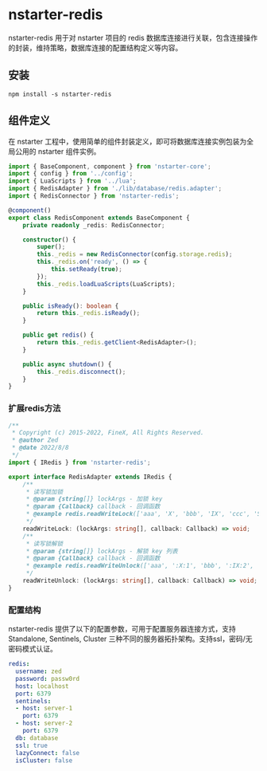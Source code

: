 # nstarter-redis

nstarter-redis 用于对 nstarter 项目的 redis 数据库连接进行关联，包含连接操作的封装，维持策略，数据库连接的配置结构定义等内容。

## 安装

```
npm install -s nstarter-redis
```

## 组件定义

在 nstarter 工程中，使用简单的组件封装定义，即可将数据库连接实例包装为全局公用的 nstarter 组件实例。

```typescript
import { BaseComponent, component } from 'nstarter-core';
import { config } from '../config';
import { LuaScripts } from '../lua';
import { RedisAdapter } from './lib/database/redis.adapter';
import { RedisConnector } from 'nstarter-redis';

@component()
export class RedisComponent extends BaseComponent {
    private readonly _redis: RedisConnector;

    constructor() {
        super();
        this._redis = new RedisConnector(config.storage.redis);
        this._redis.on('ready', () => {
            this.setReady(true);
        });
        this._redis.loadLuaScripts(LuaScripts);
    }

    public isReady(): boolean {
        return this._redis.isReady();
    }

    public get redis() {
        return this._redis.getClient<RedisAdapter>();
    }

    public async shutdown() {
        this._redis.disconnect();
    }
}
```

### 扩展redis方法


```typescript
/**
 * Copyright (c) 2015-2022, FineX, All Rights Reserved.
 * @author Zed
 * @date 2022/8/8
 */
import { IRedis } from 'nstarter-redis';

export interface RedisAdapter extends IRedis {
    /**
     * 读写锁加锁
     * @param {string[]} lockArgs - 加锁 key
     * @param {Callback} callback - 回调函数
     * @example redis.readWriteLock(['aaa', 'X', 'bbb', 'IX', 'ccc', 'S', 'ddd', 'IS'], _.noop)
     */
    readWriteLock: (lockArgs: string[], callback: Callback) => void;
    /**
     * 读写锁解锁
     * @param {string[]} lockArgs - 解锁 key 列表
     * @param {Callback} callback - 回调函数
     * @example redis.readWriteUnlock(['aaa', ':X:1', 'bbb', ':IX:2', 'ccc', ':S:3', 'ddd', ':IS:4'], _.noop)
     */
    readWriteUnlock: (lockArgs: string[], callback: Callback) => void;
}

```

### 配置结构

nstarter-redis 提供了以下的配置参数，可用于配置服务器连接方式，支持 Standalone, Sentinels, Cluster 三种不同的服务器拓扑架构。支持ssl，密码/无密码模式认证。

```yaml
redis:
  username: zed
  password: passw0rd
  host: localhost
  port: 6379
  sentinels:
  - host: server-1
    port: 6379
  - host: server-2
    port: 6379
  db: database
  ssl: true
  lazyConnect: false
  isCluster: false

```

